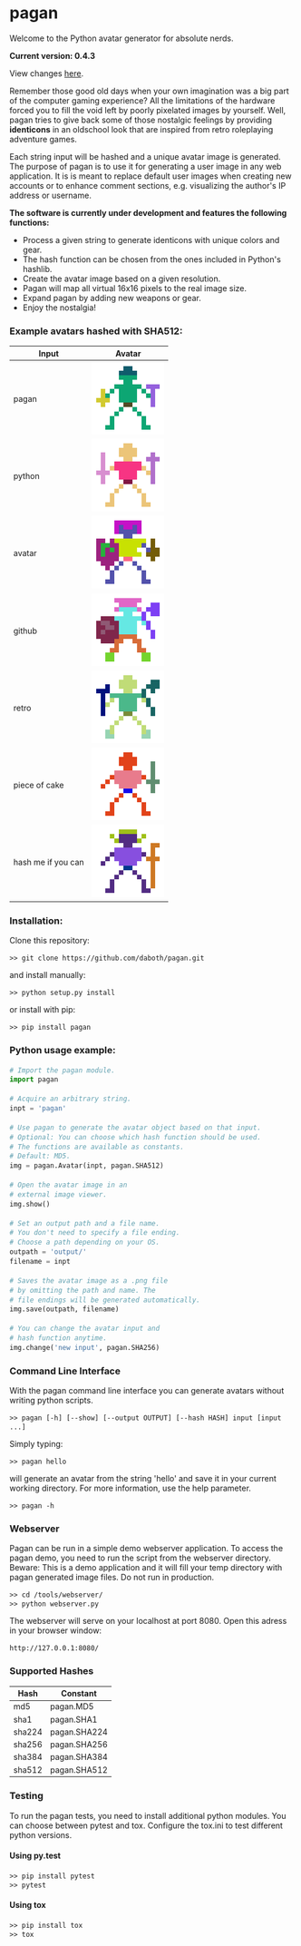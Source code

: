 pagan
=====

Welcome to the Python avatar generator for absolute nerds.

**Current version: 0.4.3**

View changes [here](CHANGELOG.md).

Remember those good old days when your own imagination was a big part of the
computer gaming experience? All the limitations of the hardware forced you to
fill the void left by poorly pixelated images by yourself. Well, pagan tries to
give back some of those nostalgic feelings by providing **identicons** in an
oldschool look that are inspired from retro roleplaying adventure games.

Each string input will be hashed and a unique avatar image is generated. The purpose
of pagan is to use it for generating a user image in any web application. It is
is meant to replace default user images when creating new accounts or to enhance
comment sections, e.g. visualizing the author's IP address or username.

**The software is currently under development and features the following functions:**

* Process a given string to generate identicons with unique colors and gear.
* The hash function can be chosen from the ones included in Python's hashlib.
* Create the avatar image based on a given resolution.
* Pagan will map all virtual 16x16 pixels to the real image size.
* Expand pagan by adding new weapons or gear.
* Enjoy the nostalgia!

### Example avatars hashed with SHA512:

Input  | Avatar
------------- | -------------
pagan  | ![pagan](/images/pagan.png)
python | ![python](/images/python.png)
avatar | ![avatar](/images/avatar.png)
github | ![github](/images/github.png)
retro | ![retro](/images/retro.png)
piece of cake | ![piece of cake](/images/piece%20of%20cake.png)
hash me if you can | ![hash me if you can](/images/hash%20me%20if%20you%20can.png)

### Installation:

Clone this repository:
```
>> git clone https://github.com/daboth/pagan.git
```
and install manually:
```
>> python setup.py install
```
or install with pip:
```
>> pip install pagan
```

### Python usage example:
```python
# Import the pagan module.
import pagan

# Acquire an arbitrary string.
inpt = 'pagan'

# Use pagan to generate the avatar object based on that input.
# Optional: You can choose which hash function should be used.
# The functions are available as constants.
# Default: MD5.
img = pagan.Avatar(inpt, pagan.SHA512)

# Open the avatar image in an
# external image viewer.
img.show()

# Set an output path and a file name.
# You don't need to specify a file ending.
# Choose a path depending on your OS.
outpath = 'output/'
filename = inpt

# Saves the avatar image as a .png file
# by omitting the path and name. The
# file endings will be generated automatically.
img.save(outpath, filename)

# You can change the avatar input and
# hash function anytime.
img.change('new input', pagan.SHA256)
```

### Command Line Interface

With the pagan command line interface you can generate avatars without writing python scripts.
```
>> pagan [-h] [--show] [--output OUTPUT] [--hash HASH] input [input ...]
```

Simply typing:
```
>> pagan hello
```
will generate an avatar from the string 'hello' and save it in your current working directory. For more information,
use the help parameter.
```
>> pagan -h
```

### Webserver

Pagan can be run in a simple demo webserver application. To access the pagan demo, you need to run the script
from the webserver directory. Beware: This is a demo application and it will fill your temp directory with pagan generated
image files. Do not run in production.
```
>> cd /tools/webserver/
>> python webserver.py
```
The webserver will serve on your localhost at port 8080. Open this adress in your browser window:
```
http://127.0.0.1:8080/
```

### Supported Hashes

Hash     | Constant
-------- | --------
md5 | pagan.MD5
sha1 | pagan.SHA1
sha224 | pagan.SHA224
sha256 | pagan.SHA256
sha384 | pagan.SHA384
sha512 | pagan.SHA512

### Testing

To run the pagan tests, you need to install additional python modules. You can choose between pytest and tox. Configure
the tox.ini to test different python versions.

#### Using py.test

```
>> pip install pytest
>> pytest
```

#### Using tox

```
>> pip install tox
>> tox
```

